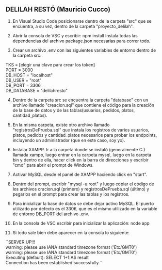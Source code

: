 DELILAH RESTÓ (Mauricio Cucco)
-------------

1) En Visual Studio Code posicionarse dentro de la carpeta "src" que se encuentra, a su vez, dentro de la carpeta "proyecto_delilah".

2) Abrir la consola de VSC y escribir:
	npm install
Instala todas las dependencias del archivo package.json necesarias para correr todo.

3) Crear un archivo .env con las siguientes variables de entorno dentro de la carpeta src:

TKS = [elegir una clave para crear los token]  
PORT = 3000  
DB_HOST = "localhost"  
DB_USER = "root"  
DB_PORT = 3306  
DB_DATABASE = "delilahresto"  

4) Dentro de la carpeta src se encuentra la carpeta "database" con un archivo llamado "creacion.sql" que contiene el código para la creación de la base de datos y de las tablas(usuarios, pedidos, platos, cantidad_platos).

5) En la misma carpeta, existe otro archivo llamado "registrosDePrueba.sql" que instala los registros de varios usuarios, platos, pedidos y cantidad_platos necesarios para probar los endpoints, incluyendo un administrador (que en este caso, soy yo).

6) Instalar XAMPP. Ir a la carpeta donde se instaló (generalmente C:\) llamada xampp, luego entrar en la carpeta mysql, luego en la carpeta bin y dentro de ella, hacer click en la barra de direcciones y escribir "cmd" para abrir el prompt de Windows. 

7) Activar MySQL desde el panel de XAMPP haciendo click en "start".

8) Dentro del prompt, escribir "mysql -u root" y luego copiar el código de los archivos cracion.sql (primero) y registrosDePrueba.sql (último) y pegarlos en el prompt para crear las tablas y los registros.

9) Para inicializar la base de datos se debe dejar activo MySQL. El puerto utilizado por defecto es el 3306, que es el mismo utilizado en la variable de entorno DB_PORT del archivo .env.

10) En la consola de VSC escribir para inicializar la aplicación:
	node app

11) Si todo sale bien debe aparecer en la consola lo siguiente:

``SERVER UP!!!  
warning: please use IANA standard timezone format ('Etc/GMT0')  
warning: please use IANA standard timezone format ('Etc/GMT0')  
Executing (default): SELECT 1+1 AS result  
Connection has been established successfully.´´  





